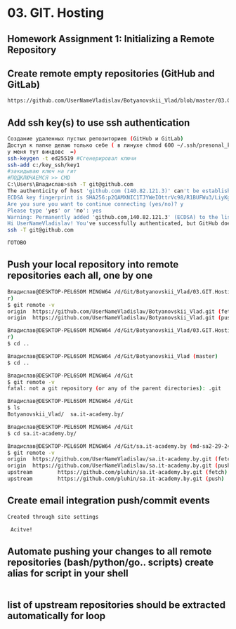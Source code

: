 # 03. GIT. Hosting

## Homework Assignment 1: Initializing a Remote Repository
## Create remote empty repositories (GitHub and GitLab)
```bash
https://github.com/UserNameVladislav/Botyanovskii_Vlad/blob/master/03.GIT.Hosting/image.png
```

## Add ssh key(s) to use ssh authentication
```bash
Создание удаленных пустых репозиториев (GitHub и GitLab)
Доступ к папке делаю только себе ( в линухе chmod 600 ~/.ssh/presonal_key на ключ персональный)
у меня тут виндовс  =)
ssh-keygen -t ed25519 #Сгенерировал ключи
ssh-add c:/key_ssh/key1
#закидываю ключ на гит 
#ПОДКЛЮЧАЕМСЯ >> CMD
C:\Users\Владислав>ssh -T git@github.com
The authenticity of host 'github.com (140.82.121.3)' can't be established.
ECDSA key fingerprint is SHA256:p2QAMXNIC1TJYWeIOttrVc98/R1BUFWu3/LiyKgUfQM.
Are you sure you want to continue connecting (yes/no)? y
Please type 'yes' or 'no': yes
Warning: Permanently added 'github.com,140.82.121.3' (ECDSA) to the list of known hosts.
Hi UserNameVladislav! You've successfully authenticated, but GitHub does not provide shell access.
ssh -T git@github.com

ГОТОВО
```
## Push your local repository into remote repositories each all, one by one 
```bash
Владислав@DESKTOP-PEL6SOM MINGW64 /d/Git/Botyanovskii_Vlad/03.GIT.Hosting (maste
r)
$ git remote -v
origin  https://github.com/UserNameVladislav/Botyanovskii_Vlad.git (fetch)
origin  https://github.com/UserNameVladislav/Botyanovskii_Vlad.git (push)

Владислав@DESKTOP-PEL6SOM MINGW64 /d/Git/Botyanovskii_Vlad/03.GIT.Hosting (maste
r)
$ cd ..

Владислав@DESKTOP-PEL6SOM MINGW64 /d/Git/Botyanovskii_Vlad (master)
$ cd ..

Владислав@DESKTOP-PEL6SOM MINGW64 /d/Git
$ git remote -v
fatal: not a git repository (or any of the parent directories): .git

Владислав@DESKTOP-PEL6SOM MINGW64 /d/Git
$ ls
Botyanovskii_Vlad/  sa.it-academy.by/

Владислав@DESKTOP-PEL6SOM MINGW64 /d/Git
$ cd sa.it-academy.by/

Владислав@DESKTOP-PEL6SOM MINGW64 /d/Git/sa.it-academy.by (md-sa2-29-24)
$ git remote -v
origin  https://github.com/UserNameVladislav/sa.it-academy.by.git (fetch)
origin  https://github.com/UserNameVladislav/sa.it-academy.by.git (push)
upstream        https://github.com/pluhin/sa.it-academy.by.git (fetch)
upstream        https://github.com/pluhin/sa.it-academy.by.git (push)
```
## Create email integration push/commit events
```bash
Created through site settings

 Acitve!
```
## Automate pushing your changes to all remote repositories (bash/python/go.. scripts) create alias for script in your shell
```bash

```
## list of upstream repositories should be extracted automatically for loop
```bash

```

